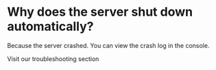 # Why does the server shut down automatically?

Because the server crashed. You can view the crash log in the console.

Visit our troubleshooting section